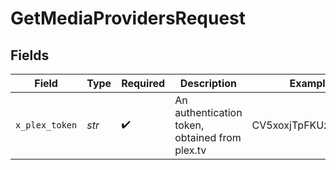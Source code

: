 # GetMediaProvidersRequest


## Fields

| Field                                          | Type                                           | Required                                       | Description                                    | Example                                        |
| ---------------------------------------------- | ---------------------------------------------- | ---------------------------------------------- | ---------------------------------------------- | ---------------------------------------------- |
| `x_plex_token`                                 | *str*                                          | :heavy_check_mark:                             | An authentication token, obtained from plex.tv | CV5xoxjTpFKUzBTShsaf                           |